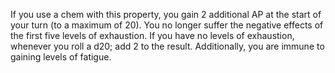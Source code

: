 If you use a chem with this property, you gain 2 additional AP at the start of your turn (to a maximum of 20). You no longer suffer the negative effects of the first five levels of exhaustion. If you have no levels of exhaustion, whenever you roll a d20; add 2 to the result. Additionally, you are immune to gaining levels of fatigue.